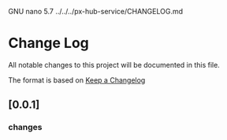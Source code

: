   GNU nano 5.7                                                     ../../../px-hub-service/CHANGELOG.md                                                                
# Change Log

All notable changes to this project will be documented in this file.

The format is based on [Keep a Changelog](http://keepachangelog.com/)

## [0.0.1]
### changes


